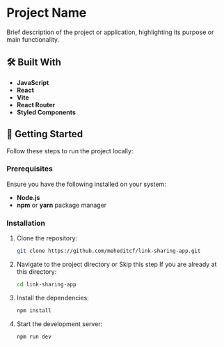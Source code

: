 # Project Name

Brief description of the project or application, highlighting its purpose or main functionality.

## 🛠️ Built With

- **JavaScript**
- **React**
- **Vite**
- **React Router**
- **Styled Components**

## 🚀 Getting Started

Follow these steps to run the project locally:

### Prerequisites

Ensure you have the following installed on your system:

- **Node.js**
- **npm** or **yarn** package manager

### Installation

1. Clone the repository:
    ```bash
    git clone https://github.com/meheditcf/link-sharing-app.git
    ```

2. Navigate to the project directory or Skip this step If you are already at this directory:
    ```bash
    cd link-sharing-app
    ```

3. Install the dependencies:
    ```bash
    npm install
    ```

4. Start the development server:
    ```bash
    npm run dev
    ```
